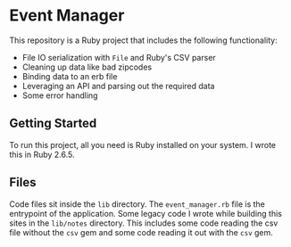 # Event Manager

This repository is a Ruby project that includes the following functionality:

* File IO serialization with `File` and Ruby's CSV parser
* Cleaning up data like bad zipcodes
* Binding data to an erb file
* Leveraging an API and parsing out the required data
* Some error handling

## Getting Started

To run this project, all you need is Ruby installed on your system. I wrote this in Ruby 2.6.5.

## Files

Code files sit inside the `lib` directory. The `event_manager.rb` file is the entrypoint of the application. Some legacy code I wrote while building this sites in the `lib/notes` directory. This includes some code reading the csv file without the `csv` gem and some code reading it out with the `csv` gem.